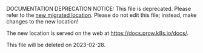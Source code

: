 DOCUMENTATION DEPRECATION NOTICE: This file is deprecated. Please refer to the
[new migrated
location](https://docs.prow.k8s.io/docs/components/optional/branchprotector/).
Please do not edit this file; instead, make changes to the new location!

The new location is served on the web at
https://docs.prow.k8s.io/docs/.

This file will be deleted on 2023-02-28.

